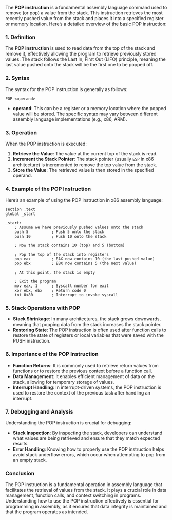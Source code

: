 The **POP instruction** is a fundamental assembly language command used to remove (or pop) a value from the stack. This instruction retrieves the most recently pushed value from the stack and places it into a specified register or memory location. Here’s a detailed overview of the basic POP instruction:

### 1. **Definition**

The **POP instruction** is used to read data from the top of the stack and remove it, effectively allowing the program to retrieve previously stored values. The stack follows the Last In, First Out (LIFO) principle, meaning the last value pushed onto the stack will be the first one to be popped off.

### 2. **Syntax**

The syntax for the POP instruction is generally as follows:

```
POP <operand>
```

- **operand**: This can be a register or a memory location where the popped value will be stored. The specific syntax may vary between different assembly language implementations (e.g., x86, ARM).

### 3. **Operation**

When the POP instruction is executed:

1. **Retrieve the Value**: The value at the current top of the stack is read.
2. **Increment the Stack Pointer**: The stack pointer (usually `ESP` in x86 architecture) is incremented to remove the top value from the stack.
3. **Store the Value**: The retrieved value is then stored in the specified operand.

### 4. **Example of the POP Instruction**

Here’s an example of using the POP instruction in x86 assembly language:

```assembly
section .text
global _start

_start:
    ; Assume we have previously pushed values onto the stack
    push 5          ; Push 5 onto the stack
    push 10         ; Push 10 onto the stack

    ; Now the stack contains 10 (top) and 5 (bottom)

    ; Pop the top of the stack into registers
    pop eax         ; EAX now contains 10 (the last pushed value)
    pop ebx         ; EBX now contains 5 (the next value)

    ; At this point, the stack is empty

    ; Exit the program
    mov eax, 1      ; Syscall number for exit
    xor ebx, ebx    ; Return code 0
    int 0x80        ; Interrupt to invoke syscall
```

### 5. **Stack Operations with POP**

- **Stack Shrinkage**: In many architectures, the stack grows downwards, meaning that popping data from the stack increases the stack pointer.
- **Restoring State**: The POP instruction is often used after function calls to restore the state of registers or local variables that were saved with the PUSH instruction.

### 6. **Importance of the POP Instruction**

- **Function Returns**: It is commonly used to retrieve return values from functions or to restore the previous context before a function call.
- **Data Management**: It enables efficient management of data on the stack, allowing for temporary storage of values.
- **Interrupt Handling**: In interrupt-driven systems, the POP instruction is used to restore the context of the previous task after handling an interrupt.

### 7. **Debugging and Analysis**

Understanding the POP instruction is crucial for debugging:

- **Stack Inspection**: By inspecting the stack, developers can understand what values are being retrieved and ensure that they match expected results.
- **Error Handling**: Knowing how to properly use the POP instruction helps avoid stack underflow errors, which occur when attempting to pop from an empty stack.

### Conclusion

The POP instruction is a fundamental operation in assembly language that facilitates the retrieval of values from the stack. It plays a crucial role in data management, function calls, and context switching in programs. Understanding how to use the POP instruction effectively is essential for programming in assembly, as it ensures that data integrity is maintained and that the program operates as intended.

